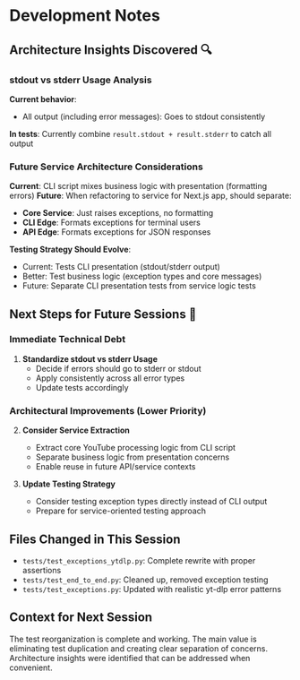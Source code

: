 # Development Notes

## Architecture Insights Discovered 🔍

### stdout vs stderr Usage Analysis
**Current behavior**:
- All output (including error messages): Goes to stdout consistently

**In tests**: Currently combine `result.stdout + result.stderr` to catch all output

### Future Service Architecture Considerations
**Current**: CLI script mixes business logic with presentation (formatting errors)
**Future**: When refactoring to service for Next.js app, should separate:
- **Core Service**: Just raises exceptions, no formatting
- **CLI Edge**: Formats exceptions for terminal users  
- **API Edge**: Formats exceptions for JSON responses

**Testing Strategy Should Evolve**:
- Current: Tests CLI presentation (stdout/stderr output)
- Better: Test business logic (exception types and core messages)
- Future: Separate CLI presentation tests from service logic tests

## Next Steps for Future Sessions 🚀

### Immediate Technical Debt
1. **Standardize stdout vs stderr Usage**
   - Decide if errors should go to stderr or stdout
   - Apply consistently across all error types
   - Update tests accordingly

### Architectural Improvements (Lower Priority)
2. **Consider Service Extraction**
   - Extract core YouTube processing logic from CLI script
   - Separate business logic from presentation concerns
   - Enable reuse in future API/service contexts

3. **Update Testing Strategy**
   - Consider testing exception types directly instead of CLI output
   - Prepare for service-oriented testing approach

## Files Changed in This Session
- `tests/test_exceptions_ytdlp.py`: Complete rewrite with proper assertions
- `tests/test_end_to_end.py`: Cleaned up, removed exception testing
- `tests/test_exceptions.py`: Updated with realistic yt-dlp error patterns

## Context for Next Session
The test reorganization is complete and working. The main value is eliminating test duplication and creating clear separation of concerns. Architecture insights were identified that can be addressed when convenient.